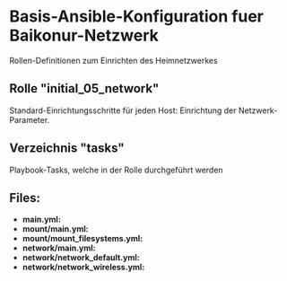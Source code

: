 # Basis-Ansible-Konfiguration fuer Baikonur-Netzwerk
Rollen-Definitionen zum Einrichten des Heimnetzwerkes

## Rolle "initial_05_network"
Standard-Einrichtungsschritte für jeden Host: Einrichtung der Netzwerk-Parameter.

## Verzeichnis "tasks"
Playbook-Tasks, welche in der Rolle durchgeführt werden

## Files:
* **main.yml:**
* **mount/main.yml:**
* **mount/mount_filesystems.yml:**
* **network/main.yml:**
* **network/network_default.yml:**
* **network/network_wireless.yml:**
